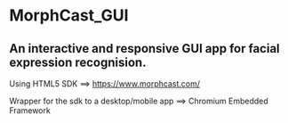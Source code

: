 # MorphCast_GUI
## An interactive and responsive GUI app for facial expression recognision.

Using HTML5 SDK ==> https://www.morphcast.com/

Wrapper for the sdk to a desktop/mobile app ==> Chromium Embedded Framework

